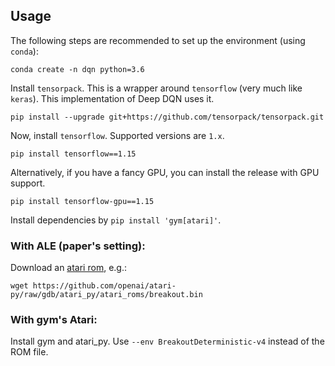## Usage
The following steps are recommended to set up the environment (using `conda`):
```
conda create -n dqn python=3.6
```

Install `tensorpack`. This is a wrapper around `tensorflow` (very much like
`keras`). This implementation of Deep DQN uses it.
```
pip install --upgrade git+https://github.com/tensorpack/tensorpack.git
```
Now, install `tensorflow`. Supported versions are `1.x`.
```
pip install tensorflow==1.15
```
Alternatively, if you have a fancy GPU, you can install the release with GPU
support.
```
pip install tensorflow-gpu==1.15
```
Install dependencies by `pip install 'gym[atari]'`.
### With ALE (paper's setting):
Download an [atari rom](https://github.com/openai/atari-py/tree/gdb/atari_py/atari_roms), e.g.:
```
wget https://github.com/openai/atari-py/raw/gdb/atari_py/atari_roms/breakout.bin
```
### With gym's Atari:

Install gym and atari_py. Use `--env BreakoutDeterministic-v4` instead of the ROM file.